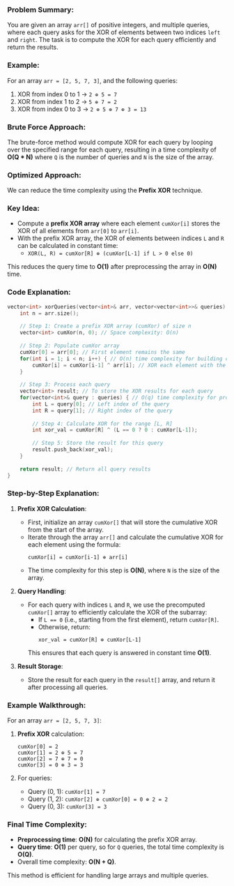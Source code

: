 ### Problem Summary:
You are given an array `arr[]` of positive integers, and multiple queries, where each query asks for the XOR of elements between two indices `left` and `right`. The task is to compute the XOR for each query efficiently and return the results.

### Example:
For an array `arr = [2, 5, 7, 3]`, and the following queries:
1. XOR from index 0 to 1 → `2 ⊕ 5 = 7`
2. XOR from index 1 to 2 → `5 ⊕ 7 = 2`
3. XOR from index 0 to 3 → `2 ⊕ 5 ⊕ 7 ⊕ 3 = 13`

### Brute Force Approach:
The brute-force method would compute XOR for each query by looping over the specified range for each query, resulting in a time complexity of **O(Q * N)** where `Q` is the number of queries and `N` is the size of the array.

### Optimized Approach:
We can reduce the time complexity using the **Prefix XOR** technique.

### Key Idea:
- Compute a **prefix XOR array** where each element `cumXor[i]` stores the XOR of all elements from `arr[0]` to `arr[i]`.
- With the prefix XOR array, the XOR of elements between indices `L` and `R` can be calculated in constant time:
  - `XOR(L, R) = cumXor[R] ⊕ (cumXor[L-1] if L > 0 else 0)`
  
This reduces the query time to **O(1)** after preprocessing the array in **O(N)** time.

### Code Explanation:

```cpp
vector<int> xorQueries(vector<int>& arr, vector<vector<int>>& queries) {
    int n = arr.size();
    
    // Step 1: Create a prefix XOR array (cumXor) of size n
    vector<int> cumXor(n, 0); // Space complexity: O(n)
    
    // Step 2: Populate cumXor array
    cumXor[0] = arr[0]; // First element remains the same
    for(int i = 1; i < n; i++) { // O(n) time complexity for building cumXor
        cumXor[i] = cumXor[i-1] ^ arr[i]; // XOR each element with the previous XOR result
    }
    
    // Step 3: Process each query
    vector<int> result; // To store the XOR results for each query
    for(vector<int>& query : queries) { // O(q) time complexity for processing queries
        int L = query[0]; // Left index of the query
        int R = query[1]; // Right index of the query
        
        // Step 4: Calculate XOR for the range [L, R]
        int xor_val = cumXor[R] ^ (L == 0 ? 0 : cumXor[L-1]);
        
        // Step 5: Store the result for this query
        result.push_back(xor_val);
    }
    
    return result; // Return all query results
}
```

### Step-by-Step Explanation:

1. **Prefix XOR Calculation**:
   - First, initialize an array `cumXor[]` that will store the cumulative XOR from the start of the array.
   - Iterate through the array `arr[]` and calculate the cumulative XOR for each element using the formula:
     ```
     cumXor[i] = cumXor[i-1] ⊕ arr[i]
     ```
   - The time complexity for this step is **O(N)**, where `N` is the size of the array.

2. **Query Handling**:
   - For each query with indices `L` and `R`, we use the precomputed `cumXor[]` array to efficiently calculate the XOR of the subarray:
     - If `L == 0` (i.e., starting from the first element), return `cumXor[R]`.
     - Otherwise, return:
       ```
       xor_val = cumXor[R] ⊕ cumXor[L-1]
       ```
     This ensures that each query is answered in constant time **O(1)**.

3. **Result Storage**:
   - Store the result for each query in the `result[]` array, and return it after processing all queries.

### Example Walkthrough:

For an array `arr = [2, 5, 7, 3]`:

1. **Prefix XOR** calculation:
   ```
   cumXor[0] = 2
   cumXor[1] = 2 ⊕ 5 = 7
   cumXor[2] = 7 ⊕ 7 = 0
   cumXor[3] = 0 ⊕ 3 = 3
   ```

2. For queries:
   - Query (0, 1): `cumXor[1] = 7`
   - Query (1, 2): `cumXor[2] ⊕ cumXor[0] = 0 ⊕ 2 = 2`
   - Query (0, 3): `cumXor[3] = 3`

### Final Time Complexity:
- **Preprocessing time**: **O(N)** for calculating the prefix XOR array.
- **Query time**: **O(1)** per query, so for `Q` queries, the total time complexity is **O(Q)**.
- Overall time complexity: **O(N + Q)**.

This method is efficient for handling large arrays and multiple queries.
